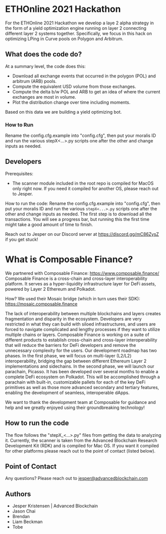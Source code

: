 # ETHOnline 2021 Hackathon

For the ETHOnline 2021 Hackathon we develop a laye 2 alpha strategy in the form of a yield optimization engine running on layer 2 connecting different layer 2 systems together. Specifically, we focus in this hack on optimizing LPing in Curve pools on Polygon and Arbitrum.

## What does the code do?

At a summary level, the code does this:

  + Download all exchange events that occurred in the polygon (POL) and arbitrum (ARB) pools.
  + Compute the equivalent USD volume from those exchanges.
  + Compute the delta b/w POL and ARB to get an idea of where the current exchanges are most in volume.
  + Plot the distribution change over time including moments.

Based on this data we are building a yield optimizing bot.

### How to Run

Rename the config.cfg.example into "config.cfg", then put your moralis ID and run the various stepX<...>.py scripts one after the other and change inputs as needed.

## Developers

Prerequisites:

  + The scanner module included in the root repo is compiled for MacOS only right now. If you need it compiled for another OS, please reach out to Jesper.

How to run the code: Rename the config.cfg.example into "config.cfg", then put your moralis ID and run the various `stepX<...>.py` scripts one after the other and change inputs as needed. The first step is to download all the transactions. You will see a progress bar, but running this the first time might take a good amount of time to finish.

Reach out to Jesper on our Discord server at https://discord.gg/mC86ZysZ if you get stuck!

# What is Composable Finance?

We partnered with Composable Finance: https://www.composable.finance/
Composable Finance is a cross-chain and cross-layer interoperability platform. It serves as a hyper-liquidity infrastructure layer for DeFi assets, powered by Layer 2 Ethereum and Polkadot.

How? We used their Mosaic bridge (which in turn uses their SDK): https://mosaic.composable.finance

The lack of interoperability between multiple blockchains and layers creates fragmentation and disparity in the ecosystem. Developers are very restricted in what they can build with siloed infrastructures, and users are forced to navigate complicated and lengthy processes if they want to utilize multiple chains or layers.
Composable Finance is working on a suite of different products to establish cross-chain and cross-layer interoperability that will reduce the barriers for DeFi developers and remove the unnecessary complexity for the users.
Our development roadmap has two phases. In the first phase, we will focus on multi-layer (L2/L2) interoperability, bridging the gap between different Ethereum Layer 2 implementations and sidechains. In the second phase, we will launch our parachain, Picasso. It has been developed over several months to enable a complete DeFi ecosystem on Polkadot. This will be accomplished through a parachain with built-in, customizable pallets for each of the key DeFi primitives as well as those more advanced secondary and tertiary features, enabling the development of seamless, interoperable dApps.

We want to thank the development team at Composable for guidance and help and we greatly enjoyed using their groundbreaking technology!

## How to run the code

The flow follows the "stepX_<...>.py" files from getting the data to analyzing it.
Currently, the scanner is taken from the Advanced Blockchain Research Development Kit (RDK) and is compiled for Mac OS.
If you want it compiled for other platforms please reach out to the point of contact (listed below).

## Point of Contact

Any questions? Please reach out to jesper@advancedblockchain.com

## Authors

  + Jesper Kristensen | Advanced Blockchain
  + Jason Chai
  + Brendan
  + Liam Beckman
  + Tobe
